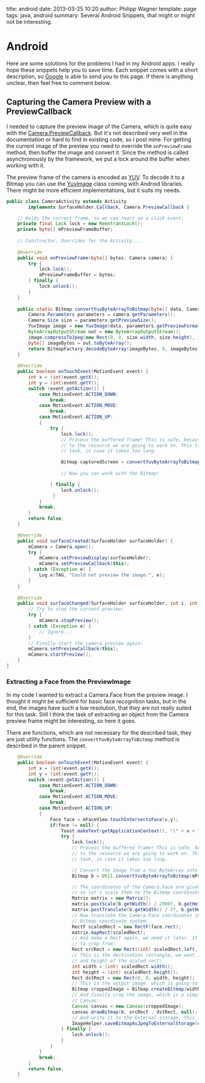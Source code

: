 title: android
date: 2013-03-25 10:20
author: Philipp Wagner
template: page
tags: java, android
summary: Several Android Snippets, that might or might not be interesting.

# Android #

Here are some solutions for the problems I had in my Android apps. I really hope these snippets help you to save time. Each snippet comes with a short description, so [Google](http://www.google.com) is able to send you to this page. If there is anything unclear, then feel free to comment below. 

## Capturing the Camera Preview with a PreviewCallback ##

I needed to capture the preview image of the Camera, which is quite easy with the [Camera.PreviewCallback](http://developer.android.com/reference/android/hardware/Camera.PreviewCallback.html). But it's not described very well in the documentation or hard to find in existing code, so I post mine. For getting the current image of the preview you need to override the ``onPreviewFrame`` method, then buffer the image and convert it. Since the method is called asynchronously by the framework, we put a lock around the buffer when working with it.

The preview frame of the camera is encoded as [YUV](http://en.wikipedia.org/wiki/YUV). To decode it to a Bitmap you can use the [YuvImage](http://developer.android.com/reference/android/graphics/YuvImage.html) class coming with Android libraries. There might be more efficient implementations, but it suits my needs. 

```java
public class CameraActivity extends Activity
        implements SurfaceHolder.Callback, Camera.PreviewCallback {

    // Holds the current frame, so we can react on a click event:
    private final Lock lock = new ReentrantLock();
    private byte[] mPreviewFrameBuffer;
    
    // Constructor, Overrides for the Activity...
    
    @Override
    public void onPreviewFrame(byte[] bytes, Camera camera) {
        try {
            lock.lock();
            mPreviewFrameBuffer = bytes;
        } finally {
            lock.unlock();
        }
    }
    
    public static Bitmap convertYuvByteArrayToBitmap(byte[] data, Camera camera) {
        Camera.Parameters parameters = camera.getParameters();
        Camera.Size size = parameters.getPreviewSize();
        YuvImage image = new YuvImage(data, parameters.getPreviewFormat(), size.width, size.height, null);
        ByteArrayOutputStream out = new ByteArrayOutputStream();
        image.compressToJpeg(new Rect(0, 0, size.width, size.height), 100, out);
        byte[] imageBytes = out.toByteArray();
        return BitmapFactory.decodeByteArray(imageBytes, 0, imageBytes.length);
    }
    
    @Override
    public boolean onTouchEvent(MotionEvent event) {
        int x = (int)event.getX();
        int y = (int)event.getY();
        switch (event.getAction()) {
            case MotionEvent.ACTION_DOWN:
                break;
            case MotionEvent.ACTION_MOVE:
                break;
            case MotionEvent.ACTION_UP:
            {
                try {
                    lock.lock();
                    // Process the buffered frame! This is safe, because we have locked the access
                    // to the resource we are going to work on. This task should be a background
                    // task, in case it takes too long.

                    Bitmap capturedScreen = convertYuvByteArrayToBitmap(mPreviewFrameBuffer, mCamera);
                        
                    // Now you can work with the Bitmap!

                } finally {
                    lock.unlock();
                 }
            }
            break;
        }
        return false;
    }

    @Override
    public void surfaceCreated(SurfaceHolder surfaceHolder) {
        mCamera = Camera.open();
        try {
            mCamera.setPreviewDisplay(surfaceHolder);
            mCamera.setPreviewCallback(this);
        } catch (Exception e) {
            Log.e(TAG, "Could not preview the image.", e);
        }
    }
    
    @Override
    public void surfaceChanged(SurfaceHolder surfaceHolder, int i, int i2, int i3) {
        // Try to stop the current preview:
        try {
            mCamera.stopPreview();
        } catch (Exception e) {
            // Ignore...
        }
        // Finally start the camera preview again:
        mCamera.setPreviewCallback(this);
        mCamera.startPreview();
    }
}
```

### Extracting a Face from the PreviewImage ###

In my code I wanted to extract a Camera.Face from the preview image. I thought it might be sufficient for basic face recognition tasks, but in 
the end, the images have such a low resolution, that they are not really suited for this task. Still I think the task of extracting an object
from the Camera preview frame might be interesting, so here it goes.

There are functions, which are not necessary for the described task, they are just utility functions. The ``convertYuvByteArrayToBitmap`` method
is described in the parent snippet.

```java
    @Override
    public boolean onTouchEvent(MotionEvent event) {
        int x = (int)event.getX();
        int y = (int)event.getY();
        switch (event.getAction()) {
            case MotionEvent.ACTION_DOWN:
                break;
            case MotionEvent.ACTION_MOVE:
                break;
            case MotionEvent.ACTION_UP:
            {
                Face face = mFaceView.touchIntersectsFace(x,y);
                if(face != null) {
                    Toast.makeText(getApplicationContext(), "(" + x + "," + y +")", Toast.LENGTH_LONG).show();
                    try {
                        lock.lock();
                        // Process the buffered frame! This is safe, because we have locked the access
                        // to the resource we are going to work on. This task should be a background
                        // task, in case it takes too long.

                        // Convert the Image from a Yuv ByteArray into a Bitmap:
                        Bitmap b = Util.convertYuvByteArrayToBitmap(mPreviewFrameBuffer, mCamera);

                        // The coordinates of the Camera.Face are given in a range of (-1000,1000),
                        // so let's scale them to the Bitmap coordinate system:
                        Matrix matrix = new Matrix();
                        matrix.postScale(b.getWidth() / 2000f, b.getHeight() / 2000f);
                        matrix.postTranslate(b.getWidth() / 2f, b.getHeight() / 2f);
                        // Now translate the Camera.Face coordinates into the
                        // Bitmap coordinate system:
                        RectF scaledRect = new RectF(face.rect);
                        matrix.mapRect(scaledRect);
                        // And make a Rect again, we need it later. It's the source we want
                        // to crop from:
                        Rect srcRect = new Rect((int) scaledRect.left, (int) scaledRect.top, (int)scaledRect.right, (int) scaledRect.bottom );
                        // This is the destination rectangle, we want it to have the width
                        // and height of the scaled rect:
                        int width = (int) scaledRect.width();
                        int height = (int) scaledRect.height();
                        Rect dstRect = new Rect(0, 0, width, height);
                        // This is the output image, which is going to store the Camera.Face:
                        Bitmap croppedImage = Bitmap.createBitmap(width, height, Bitmap.Config.RGB_565);
                        // And finally crop the image, which is a simple drawBitmap call on the
                        // Canvas:
                        Canvas canvas = new Canvas(croppedImage);
                        canvas.drawBitmap(b, srcRect , dstRect, null);
                        // And write it to the External storage, this is a simple helper method:
                        ImageHelper.saveBitmapAsJpegToExternalStorage(croppedImage, "filename.jpg");
                    } finally {
                        lock.unlock();
                    }
                }
            }
            break;
        }
        return false;
    }
```